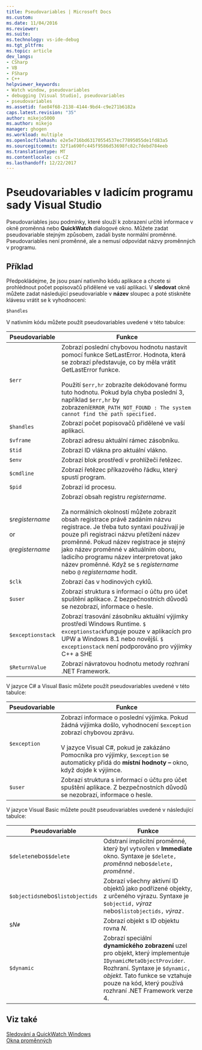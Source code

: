 ```yaml
---
title: Pseudovariables | Microsoft Docs
ms.custom: 
ms.date: 11/04/2016
ms.reviewer: 
ms.suite: 
ms.technology: vs-ide-debug
ms.tgt_pltfrm: 
ms.topic: article
dev_langs:
- CSharp
- VB
- FSharp
- C++
helpviewer_keywords:
- Watch window, pseudovariables
- debugging [Visual Studio], pseudovariables
- pseudovariables
ms.assetid: fae84f68-2138-4144-9bd4-c9e271b6182a
caps.latest.revision: "35"
author: mikejo5000
ms.author: mikejo
manager: ghogen
ms.workload: multiple
ms.openlocfilehash: e2e5e716bd63170554537ec77895055de1fd83a5
ms.sourcegitcommit: 32f1a690fc445f9586d53698fc82c7debd784eeb
ms.translationtype: MT
ms.contentlocale: cs-CZ
ms.lasthandoff: 12/22/2017
---
```

# <a name="pseudovariables-in-the-visual-studio-debugger"></a>Pseudovariables v ladicím programu sady Visual Studio
Pseudovariables jsou podmínky, které slouží k zobrazení určité informace v okně proměnná nebo **QuickWatch** dialogové okno. Můžete zadat pseudovariable stejným způsobem, zadali byste normální proměnné. Pseudovariables není proměnné, ale a nemusí odpovídat názvy proměnných v programu.  
  
## <a name="example"></a>Příklad  
 Předpokládejme, že jsou psaní nativního kódu aplikace a chcete si prohlédnout počet popisovačů přidělené ve vaší aplikaci. V **sledovat** okně můžete zadat následující pseudovariable v **název** sloupec a poté stiskněte klávesu vrátit se k vyhodnocení:  
  
```  
$handles  
```  
  
 V nativním kódu můžete použít pseudovariables uvedené v této tabulce:  
  
|Pseudovariable|Funkce|  
|--------------------|--------------|  
|`$err`|Zobrazí poslední chybovou hodnotu nastavit pomocí funkce SetLastError. Hodnota, která se zobrazí představuje, co by měla vrátit GetLastError funkce.<br /><br /> Použití `$err,hr` zobrazíte dekódované formu tuto hodnotu. Pokud byla chyba poslední 3, například `$err,hr` by zobrazení`ERROR_PATH_NOT_FOUND : The system cannot find the path specified.`|  
|`$handles`|Zobrazí počet popisovačů přidělené ve vaší aplikaci.|  
|`$vframe`|Zobrazí adresu aktuální rámec zásobníku.|  
|`$tid`|Zobrazí ID vlákna pro aktuální vlákno.|  
|`$env`|Zobrazí blok prostředí v prohlížeči řetězec.|  
|`$cmdline`|Zobrazí řetězec příkazového řádku, který spustí program.|  
|`$pid`|Zobrazí id procesu.|  
|`$`*registername*<br /><br /> or<br /><br /> `@`*registername*|Zobrazí obsah registru *registername*.<br /><br /> Za normálních okolností můžete zobrazit obsah registrace právě zadáním názvu registrace. Je třeba tuto syntaxi používají je pouze při registraci názvu přetížení název proměnné. Pokud název registrace je stejný jako název proměnné v aktuálním oboru, ladicího programu název interpretovat jako název proměnné. Když se `$` *registername* nebo `@` *registername* hodit.|  
|`$clk`|Zobrazí čas v hodinových cyklů.|  
|`$user`|Zobrazí struktura s informací o účtu pro účet spuštění aplikace. Z bezpečnostních důvodů se nezobrazí, informace o hesle.|  
|`$exceptionstack`|Zobrazí trasování zásobníku aktuální výjimky prostředí Windows Runtime. `$ exceptionstack`funguje pouze v aplikacích pro UPW a Windows 8.1 nebo novější. `$ exceptionstack` není podporováno pro výjimky C++ a SHE|  
|`$ReturnValue`|Zobrazí návratovou hodnotu metody rozhraní .NET Framework.|  
  
 V jazyce C# a Visual Basic můžete použít pseudovariables uvedené v této tabulce:  
  
|Pseudovariable|Funkce|  
|--------------------|--------------|  
|`$exception`|Zobrazí informace o poslední výjimka. Pokud žádná výjimka došlo, vyhodnocení `$exception` zobrazí chybovou zprávu.<br /><br /> V jazyce Visual C#, pokud je zakázáno Pomocníka pro výjimky, `$exception` se automaticky přidá do **místní hodnoty –** okno, když dojde k výjimce.|  
|`$user`|Zobrazí struktura s informací o účtu pro účet spuštění aplikace. Z bezpečnostních důvodů se nezobrazí, informace o hesle.|  
  
 V jazyce Visual Basic můžete použít pseudovariables uvedené v následující tabulce:  
  
|Pseudovariable|Funkce|  
|--------------------|--------------|  
|`$delete`nebo`$$delete`|Odstraní implicitní proměnné, který byl vytvořen v **Immediate** okno. Syntaxe je `$delete,` *proměnná* nebo`$delete,` *proměnné*`.`|  
|`$objectids`nebo`$listobjectids`|Zobrazí všechny aktivní ID objektů jako podřízené objekty, z určeného výrazu. Syntaxe je `$objectid,` *výraz* nebo`$listobjectids,` *výraz*`.`|  
|`$`*N*`#`|Zobrazí objekt s ID objektu rovna *N*.|  
|`$dynamic`|Zobrazí speciální **dynamického zobrazení** uzel pro objekt, který implementuje `IDynamicMetaObjectProvider`. Rozhraní. Syntaxe je `$dynamic,` *objekt*. Tato funkce se vztahuje pouze na kód, který používá rozhraní .NET Framework verze 4.|  
  
## <a name="see-also"></a>Viz také  
 [Sledování a QuickWatch Windows](../debugger/watch-and-quickwatch-windows.md)   
 [Okna proměnných](../debugger/debugger-windows.md)